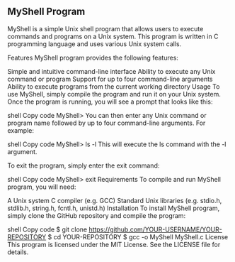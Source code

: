 ## MyShell Program
MyShell is a simple Unix shell program that allows users to execute commands and programs on a Unix system. This program is written in C programming language and uses various Unix system calls.

Features
MyShell program provides the following features:

Simple and intuitive command-line interface
Ability to execute any Unix command or program
Support for up to four command-line arguments
Ability to execute programs from the current working directory
Usage
To use MyShell, simply compile the program and run it on your Unix system. Once the program is running, you will see a prompt that looks like this:

shell
Copy code
MyShell>
You can then enter any Unix command or program name followed by up to four command-line arguments. For example:

shell
Copy code
MyShell> ls -l
This will execute the ls command with the -l argument.

To exit the program, simply enter the exit command:

shell
Copy code
MyShell> exit
Requirements
To compile and run MyShell program, you will need:

A Unix system
C compiler (e.g. GCC)
Standard Unix libraries (e.g. stdio.h, stdlib.h, string.h, fcntl.h, unistd.h)
Installation
To install MyShell program, simply clone the GitHub repository and compile the program:

shell
Copy code
$ git clone https://github.com/YOUR-USERNAME/YOUR-REPOSITORY
$ cd YOUR-REPOSITORY
$ gcc -o MyShell MyShell.c
License
This program is licensed under the MIT License. See the LICENSE file for details.